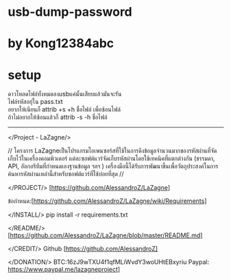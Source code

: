 # usb-dump-password
# by Kong12384abc
# setup
ดาวโหลดไฟล์ทั่งหมดลงusbแค่นั้นเสียบแล้วมันจะรัน<br>
ไฟล์รหัสอยุ่ใน pass.txt<br>
อยากให้เนียนก็ attrib +s +h ชื่อไฟล์ เพื่อซ้อนไฟล์<br>
ถ้าไม่อยากให้ซ้อนแล้วก็ attrib -s -h ชื่อไฟล์

___________________________________________________________________________________________________________________________________________
</Project - LaZagne/>

// โครงการ LaZagneเป็นโปรแกรมโอเพนซอร์สที่ใช้ในการดึงข้อมูลจำนวนมากของรหัสผ่านที่จัดเก็บไว้ในเครื่องคอมพิวเตอร์ แต่ละซอฟต์แวร์จัดเก็บรหัสผ่านโดยใช้เทคนิคที่แตกต่างกัน (ธรรมดา, API, อัลกอริทึมที่กำหนดเองฐานข้อมูล ฯลฯ ) เครื่องมือนี้ได้รับการพัฒนาขึ้นเพื่อวัตถุประสงค์ในการค้นหารหัสผ่านเหล่านี้สำหรับซอฟต์แวร์ที่ใช้บ่อยที่สุด //

</PROJECT/>
[https://github.com/AlessandroZ/LaZagne]

ข้อกำหนด:[https://github.com/AlessandroZ/LaZagne/wiki/Requirements]

</INSTALL/>
pip install -r requirements.txt

</README/>
[https://github.com/AlessandroZ/LaZagne/blob/master/README.md]

</CREDIT/>
Github [https://github.com/AlessandroZ]

</DONATION/>
BTC:16zJ9wTXU4f1qfMLiWvdY3woUHtEBxyriu
Paypal: https://www.paypal.me/lazagneproject]
